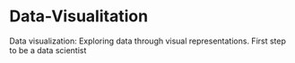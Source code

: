 # Data-Visualitation
Data visualization: Exploring data through visual representations. First step to be a data scientist
